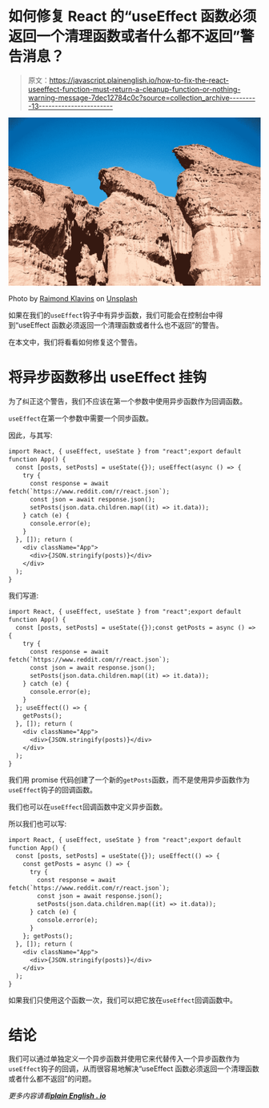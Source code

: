 # 如何修复 React 的“useEffect 函数必须返回一个清理函数或者什么都不返回”警告消息？

> 原文：<https://javascript.plainenglish.io/how-to-fix-the-react-useeffect-function-must-return-a-cleanup-function-or-nothing-warning-message-7dec12784c0c?source=collection_archive---------13----------------------->

![](img/d08f14a8cec183147a4b8710fff01d84.png)

Photo by [Raimond Klavins](https://unsplash.com/@raimondklavins?utm_source=medium&utm_medium=referral) on [Unsplash](https://unsplash.com?utm_source=medium&utm_medium=referral)

如果在我们的`useEffect`钩子中有异步函数，我们可能会在控制台中得到“useEffect 函数必须返回一个清理函数或者什么也不返回”的警告。

在本文中，我们将看看如何修复这个警告。

# 将异步函数移出 useEffect 挂钩

为了纠正这个警告，我们不应该在第一个参数中使用异步函数作为回调函数。

`useEffect`在第一个参数中需要一个同步函数。

因此，与其写:

```
import React, { useEffect, useState } from "react";export default function App() {
  const [posts, setPosts] = useState({}); useEffect(async () => {
    try {
      const response = await fetch(`https://www.reddit.com/r/react.json`);
      const json = await response.json();
      setPosts(json.data.children.map((it) => it.data));
    } catch (e) {
      console.error(e);
    }
  }, []); return (
    <div className="App">
      <div>{JSON.stringify(posts)}</div>
    </div>
  );
}
```

我们写道:

```
import React, { useEffect, useState } from "react";export default function App() {
  const [posts, setPosts] = useState({});const getPosts = async () => {
    try {
      const response = await fetch(`https://www.reddit.com/r/react.json`);
      const json = await response.json();
      setPosts(json.data.children.map((it) => it.data));
    } catch (e) {
      console.error(e);
    }
  }; useEffect(() => {
    getPosts();
  }, []); return (
    <div className="App">
      <div>{JSON.stringify(posts)}</div>
    </div>
  );
}
```

我们用 promise 代码创建了一个新的`getPosts`函数，而不是使用异步函数作为`useEffect`钩子的回调函数。

我们也可以在`useEffect`回调函数中定义异步函数。

所以我们也可以写:

```
import React, { useEffect, useState } from "react";export default function App() {
  const [posts, setPosts] = useState({}); useEffect(() => {
    const getPosts = async () => {
      try {
        const response = await fetch(`https://www.reddit.com/r/react.json`);
        const json = await response.json();
        setPosts(json.data.children.map((it) => it.data));
      } catch (e) {
        console.error(e);
      }
    }; getPosts();
  }, []); return (
    <div className="App">
      <div>{JSON.stringify(posts)}</div>
    </div>
  );
}
```

如果我们只使用这个函数一次，我们可以把它放在`useEffect`回调函数中。

# 结论

我们可以通过单独定义一个异步函数并使用它来代替传入一个异步函数作为`useEffect`钩子的回调，从而很容易地解决“useEffect 函数必须返回一个清理函数或者什么都不返回”的问题。

*更多内容请看*[***plain English . io***](http://plainenglish.io/)